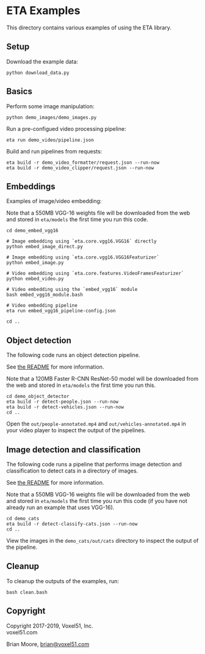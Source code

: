 # ETA Examples

This directory contains various examples of using the ETA library.


## Setup

Download the example data:

```shell
python download_data.py
```


## Basics

Perform some image manipulation:

```shell
python demo_images/demo_images.py
```

Run a pre-configued video processing pipeline:

```shell
eta run demo_video/pipeline.json
```

Build and run pipelines from requests:

```shell
eta build -r demo_video_formatter/request.json --run-now
eta build -r demo_video_clipper/request.json --run-now
```


## Embeddings

Examples of image/video embedding:

Note that a 550MB VGG-16 weights file will be downloaded from the web and
stored in `eta/models` the first time you run this code.

```shell
cd demo_embed_vgg16

# Image embedding using `eta.core.vgg16.VGG16` directly
python embed_image_direct.py

# Image embedding using `eta.core.vgg16.VGG16Featurizer`
python embed_image.py

# Video embedding using `eta.core.features.VideoFramesFeaturizer`
python embed_video.py

# Video embedding using the `embed_vgg16` module
bash embed_vgg16_module.bash

# Video embedding pipeline
eta run embed_vgg16_pipeline-config.json

cd ..
```


## Object detection

The following code runs an object detection pipeline.

See [the README](demo_object_detector/README.md) for more information.

Note that a 120MB Faster R-CNN ResNet-50 model will be downloaded from the web
and stored in `eta/models` the first time you run this.

```shell
cd demo_object_detector
eta build -r detect-people.json --run-now
eta build -r detect-vehicles.json --run-now
cd ..
```

Open the `out/people-annotated.mp4` and `out/vehicles-annotated.mp4` in your
video player to inspect the output of the pipelines.


## Image detection and classification

The following code runs a pipeline that performs image detection and
classification to detect cats in a directory of images.

See [the README](demo_cats/README.md) for more information.

Note that a 550MB VGG-16 weights file will be downloaded from the web and
stored in `eta/models` the first time you run this code (if you have not
already run an example that uses VGG-16).

```shell
cd demo_cats
eta build -r detect-classify-cats.json --run-now
cd ..
```

View the images in the `demo_cats/out/cats` directory to inspect the output of
the pipeline.


## Cleanup

To cleanup the outputs of the examples, run:

```shell
bash clean.bash
```


## Copyright

Copyright 2017-2019, Voxel51, Inc.<br>
voxel51.com

Brian Moore, brian@voxel51.com
